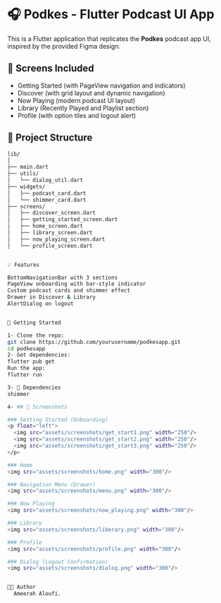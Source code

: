 
# 🎧 Podkes - Flutter Podcast UI App

This is a Flutter application that replicates the **Podkes** podcast app UI, inspired by the provided Figma design.

## 📱 Screens Included

- Getting Started (with PageView navigation and indicators)
- Discover (with grid layout and dynamic navigation)
- Now Playing (modern podcast UI layout)
- Library (Recently Played and Playlist section)
- Profile (with option tiles and logout alert)

## 📂 Project Structure

```bash
lib/
│
├── main.dart
├── utils/
│   └── dialog_util.dart   
├── widgets/
│   ├── podcast_card.dart             
│   └── shimmer_card.dart           
├── screens/
│   ├── discover_screen.dart
│   ├── getting_started_screen.dart
│   ├── home_screen.dart
│   ├── library_screen.dart
│   ├── now_playing_screen.dart
│   └── profile_screen.dart


💡 Features

BottomNavigationBar with 3 sections
PageView onboarding with bar-style indicator
Custom podcast cards and shimmer effect
Drawer in Discover & Library
AlertDialog on logout


🚀 Getting Started

1- Clone the repo:
git clone https://github.com/yourusername/podkesapp.git
cd podkesapp
2- Get dependencies:
flutter pub get
Run the app:
flutter run

3- 🧩 Dependencies
shimmer

4- ## 📸 Screenshots

### Getting Started (Onboarding)
<p float="left">
  <img src="assets/screenshots/get_start1.png" width="250"/>
  <img src="assets/screenshots/get_start2.png" width="250"/>
  <img src="assets/screenshots/get_start3.png" width="250"/>
</p>

### Home
<img src="assets/screenshots/home.png" width="300"/>

### Navigation Menu (Drawer)
<img src="assets/screenshots/menu.png" width="300"/>

### Now Playing
<img src="assets/screenshots/now_playing.png" width="300"/>

### Library
<img src="assets/screenshots/liberary.png" width="300"/>

### Profile
<img src="assets/screenshots/profile.png" width="300"/>

### Dialog (Logout Confirmation)
<img src="assets/screenshots/dialog.png" width="300"/>


👩🏻 Author
  Ameerah Aloufi.











